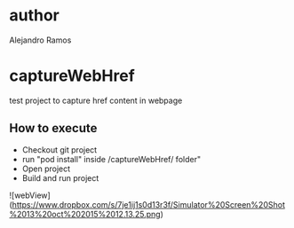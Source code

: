 # author
Alejandro Ramos

# captureWebHref
test project to capture href content in webpage

## How to execute
- Checkout git project
- run "pod install" inside /captureWebHref/ folder"
- Open project
- Build and run project

![webView] (https://www.dropbox.com/s/7je1ij1s0d13r3f/Simulator%20Screen%20Shot%2013%20oct%202015%2012.13.25.png)

